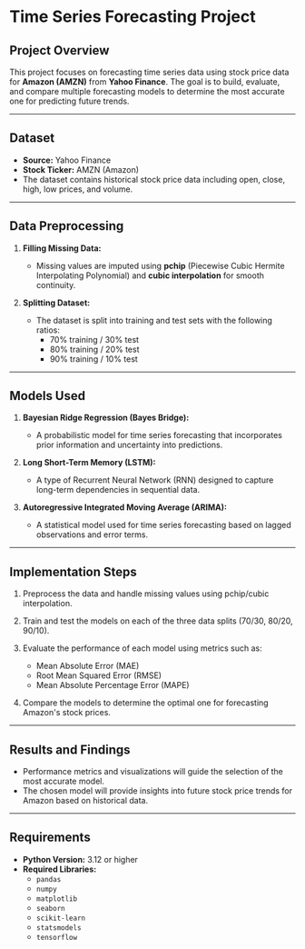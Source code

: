 # Time Series Forecasting Project

## Project Overview
This project focuses on forecasting time series data using stock price data for **Amazon (AMZN)** from **Yahoo Finance**. The goal is to build, evaluate, and compare multiple forecasting models to determine the most accurate one for predicting future trends.

---

## Dataset
- **Source:** Yahoo Finance  
- **Stock Ticker:** AMZN (Amazon)  
- The dataset contains historical stock price data including open, close, high, low prices, and volume.

---

## Data Preprocessing
1. **Filling Missing Data:**  
   - Missing values are imputed using **pchip** (Piecewise Cubic Hermite Interpolating Polynomial) and **cubic interpolation** for smooth continuity.  

2. **Splitting Dataset:**  
   - The dataset is split into training and test sets with the following ratios:  
     - 70% training / 30% test  
     - 80% training / 20% test  
     - 90% training / 10% test  

---

## Models Used
1. **Bayesian Ridge Regression (Bayes Bridge):**  
   - A probabilistic model for time series forecasting that incorporates prior information and uncertainty into predictions.  

2. **Long Short-Term Memory (LSTM):**  
   - A type of Recurrent Neural Network (RNN) designed to capture long-term dependencies in sequential data.  

3. **Autoregressive Integrated Moving Average (ARIMA):**  
   - A statistical model used for time series forecasting based on lagged observations and error terms.  

---

## Implementation Steps
1. Preprocess the data and handle missing values using pchip/cubic interpolation.  
2. Train and test the models on each of the three data splits (70/30, 80/20, 90/10).  
3. Evaluate the performance of each model using metrics such as:  
   - Mean Absolute Error (MAE)  
   - Root Mean Squared Error (RMSE)  
   - Mean Absolute Percentage Error (MAPE)  

4. Compare the models to determine the optimal one for forecasting Amazon's stock prices.  

---

## Results and Findings
- Performance metrics and visualizations will guide the selection of the most accurate model.  
- The chosen model will provide insights into future stock price trends for Amazon based on historical data.  

---

## Requirements
- **Python Version:** 3.12 or higher  
- **Required Libraries:**  
  - `pandas`  
  - `numpy`  
  - `matplotlib`  
  - `seaborn`  
  - `scikit-learn`  
  - `statsmodels`  
  - `tensorflow`  



